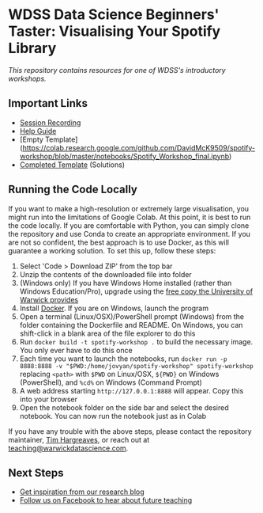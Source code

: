 # WDSS Data Science Beginners' Taster: Visualising Your Spotify Library

_This repository contains resources for one of WDSS's introductory workshops._

## Important Links

- [Session Recording](https://youtu.be/o0yVk7hABsM)
- [Help Guide](https://colab.research.google.com/github/warwickdatascience/spotify-workshop/blob/master/notebooks/help-guide.ipynb)
- [Empty Template] (https://colab.research.google.com/github.com/DavidMcK9509/spotify-workshop/blob/master/notebooks/Spotify_Workshop_final.ipynb)
- [Completed Template](https://colab.research.google.com/github/warwickdatascience/spotify-workshop/blob/master/notebooks/template-complete.ipynb) (Solutions)

## Running the Code Locally

If you want to make a high-resolution or extremely large visualisation, you might run into the limitations of Google Colab. At this point, it is best to run the code locally. If you are comfortable with Python, you can simply clone the repository and use Conda to create an appropriate environment. If you are not so confident, the best approach is to use Docker, as this will guarantee a working solution. To set this up, follow these steps:

1. Select 'Code > Download ZIP' from the top bar
2. Unzip the contents of the downloaded file into folder
3. (Windows only) If you have Windows Home installed (rather than Windows Education/Pro), upgrade using the [free copy the University of Warwick provides](https://warwick.ac.uk/services/its/servicessupport/software/microsoft/windows10student)
4. Install [Docker](https://docs.docker.com/engine/install/). If you are on Windows, launch the program
5. Open a terminal (Linux/OSX)/PowerShell prompt (Windows) from the folder containing the Dockerfile and README. On Windows, you can shift-click in a blank area of the file explorer to do this
6. Run `docker build -t spotify-workshop .` to build the necessary image. You only ever have to do this once
7. Each time you want to launch the notebooks, run `docker run -p 8888:8888 -v "$PWD:/home/jovyan/spotify-workshop" spotify-workshop` replacing `<path>` with `$PWD` on Linux/OSX, `${PWD}` on Windows (PowerShell), and `%cd%` on Windows (Command Prompt)
8. A web address starting `http://127.0.0.1:8888` will appear. Copy this into your browser
9. Open the notebook folder on the side bar and select the desired notebook. You can now run the notebook just as in Colab

If you have any trouble with the above steps, please contact the repository maintainer, [Tim Hargreaves](https://www.linkedin.com/in/tim-hargreaves/), or reach out at [teaching@warwickdatascience.com](mailto:teaching@warwickdatascience.com).

## Next Steps

- [Get inspiration from our research blog](http://research.warwickdatascience.com/)
- [Follow us on Facebook to hear about future teaching](https://www.facebook.com/warwickdatasciencesociety)
